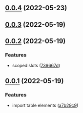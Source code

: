 ## [0.0.4](https://github.com/openweblabs/table-vue/compare/v0.0.3...v0.0.4) (2022-05-23)



## [0.0.3](https://github.com/openweblabs/table-vue/compare/v0.0.2...v0.0.3) (2022-05-19)



## [0.0.2](https://github.com/openweblabs/table-vue/compare/v0.0.1...v0.0.2) (2022-05-19)


### Features

* scoped slots ([739667d](https://github.com/openweblabs/table-vue/commit/739667dbb251def70d58be579602f1122e21f508))



## [0.0.1](https://github.com/openweblabs/table-vue/compare/a7b29c9c89e0057c91c8ce0bcea2d5069dd09d23...v0.0.1) (2022-05-19)


### Features

* import table elements ([a7b29c9](https://github.com/openweblabs/table-vue/commit/a7b29c9c89e0057c91c8ce0bcea2d5069dd09d23))



